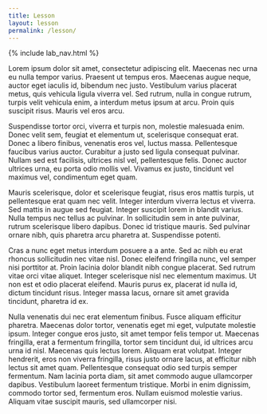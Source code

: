 ```yaml
---
title: Lesson
layout: lesson
permalink: /lesson/
---
```


{% include lab_nav.html %}

Lorem ipsum dolor sit amet, consectetur adipiscing elit. Maecenas nec urna eu nulla tempor varius. Praesent ut tempus eros. Maecenas augue neque, auctor eget iaculis id, bibendum nec justo. Vestibulum varius placerat metus, quis vehicula ligula viverra vel. Sed rutrum, nulla in congue rutrum, turpis velit vehicula enim, a interdum metus ipsum at arcu. Proin quis suscipit risus. Mauris vel eros arcu.

Suspendisse tortor orci, viverra et turpis non, molestie malesuada enim. Donec velit sem, feugiat et elementum ut, scelerisque consequat erat. Donec a libero finibus, venenatis eros vel, luctus massa. Pellentesque faucibus varius auctor. Curabitur a justo sed ligula consequat pulvinar. Nullam sed est facilisis, ultrices nisl vel, pellentesque felis. Donec auctor ultrices urna, eu porta odio mollis vel. Vivamus ex justo, tincidunt vel maximus vel, condimentum eget quam.

Mauris scelerisque, dolor et scelerisque feugiat, risus eros mattis turpis, ut pellentesque erat quam nec velit. Integer interdum viverra lectus et viverra. Sed mattis in augue sed feugiat. Integer suscipit lorem in blandit varius. Nulla tempus nec tellus ac pulvinar. In sollicitudin sem in ante pulvinar, rutrum scelerisque libero dapibus. Donec id tristique mauris. Sed pulvinar ornare nibh, quis pharetra arcu pharetra at. Suspendisse potenti.

Cras a nunc eget metus interdum posuere a a ante. Sed ac nibh eu erat rhoncus sollicitudin nec vitae nisl. Donec eleifend fringilla nunc, vel semper nisi porttitor at. Proin lacinia dolor blandit nibh congue placerat. Sed rutrum vitae orci vitae aliquet. Integer scelerisque nisl nec elementum maximus. Ut non est et odio placerat eleifend. Mauris purus ex, placerat id nulla id, dictum tincidunt risus. Integer massa lacus, ornare sit amet gravida tincidunt, pharetra id ex.

Nulla venenatis dui nec erat elementum finibus. Fusce aliquam efficitur pharetra. Maecenas dolor tortor, venenatis eget mi eget, vulputate molestie ipsum. Integer congue eros justo, sit amet tempor felis tempor ut. Maecenas fringilla, erat a fermentum fringilla, tortor sem tincidunt dui, id ultrices arcu urna id nisl. Maecenas quis lectus lorem. Aliquam erat volutpat. Integer hendrerit, eros non viverra fringilla, risus justo ornare lacus, at efficitur nibh lectus sit amet quam. Pellentesque consequat odio sed turpis semper fermentum. Nam lacinia porta diam, sit amet commodo augue ullamcorper dapibus. Vestibulum laoreet fermentum tristique. Morbi in enim dignissim, commodo tortor sed, fermentum eros. Nullam euismod molestie varius. Aliquam vitae suscipit mauris, sed ullamcorper nisi.